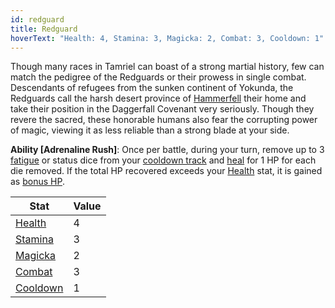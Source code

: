 ```yaml
---
id: redguard
title: Redguard
hoverText: "Health: 4, Stamina: 3, Magicka: 2, Combat: 3, Cooldown: 1"
---
```


Though many races in Tamriel can boast of a strong martial history, few can match the pedigree of the Redguards or their prowess in single combat. Descendants of refugees from the sunken continent of Yokunda, the Redguards call the harsh desert province of [Hammerfell](/docs/campaign/provinces/unreleased/hammerfell) their home and take their position in the Daggerfall Covenant very seriously. Though they revere the sacred, these honorable humans also fear the corrupting power of magic, viewing it as less reliable than a strong blade at your side.

**Ability [Adrenaline Rush]**: Once per battle, during your turn, remove up to 3 [fatigue](/docs/glossary/fatigue) or status dice from your [cooldown track](/docs/glossary/cooldown-track) and [heal](/docs/glossary/healing) for 1 HP for each die removed. If the total HP recovered exceeds your [Health](/docs/adventurer/stats/health) stat, it is gained as [bonus HP](/docs/glossary/bonus-hp).

| Stat                                                  | Value |
| ----------------------------------------------------- | ----- |
| [Health](/docs/adventurer/stats/health)               | 4     |
| [Stamina](/docs/adventurer/stats/stamina)             | 3     |
| [Magicka](/docs/adventurer/stats/magicka)             | 2     |
| [Combat](/docs/adventurer/skill-lines/warrior/combat) | 3     |
| [Cooldown](/docs/adventurer/stats/cooldown)           | 1     |

